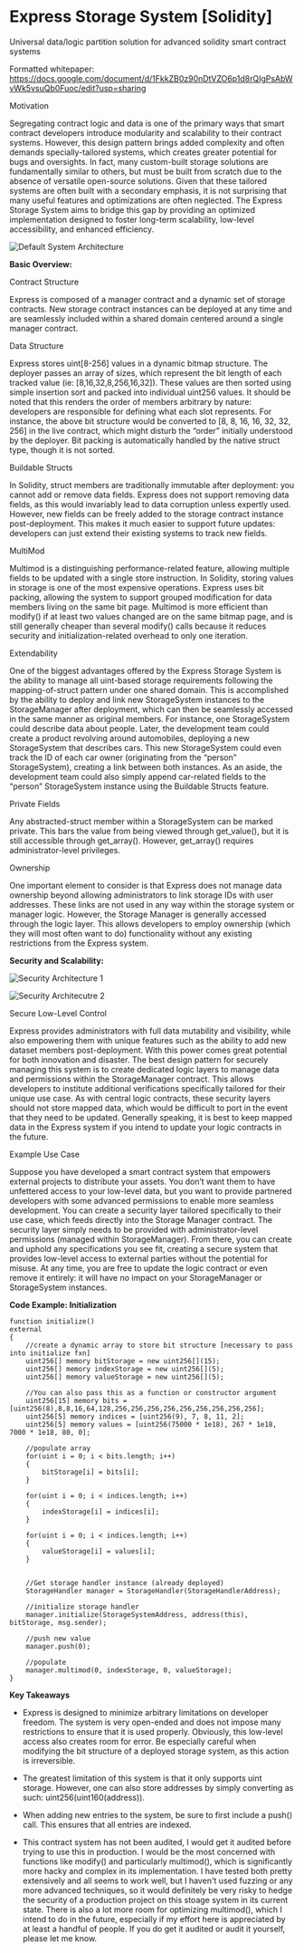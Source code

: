 # Express Storage System [Solidity]
Universal data/logic partition solution for advanced solidity smart contract systems

Formatted whitepaper: https://docs.google.com/document/d/1FkkZB0z90nDtVZO6p1d8rQIgPsAbWvWk5vsuQb0Fuoc/edit?usp=sharing

Motivation

Segregating contract logic and data is one of the primary ways that smart contract developers introduce modularity and scalability to their contract systems.  However, this design pattern brings added complexity and often demands specially-tailored systems, which creates greater potential for bugs and oversights.  In fact, many custom-built storage solutions are fundamentally similar to others, but must be built from scratch due to the absence of versatile open-source solutions.  Given that these tailored systems are often built with a secondary emphasis, it is not surprising that many useful features and optimizations are often neglected.  The Express Storage System aims to bridge this gap by providing an optimized implementation designed to foster long-term scalability, low-level accessibility, and enhanced efficiency.

![Default System Architecture](https://github.com/wisecameron/ExpressStorageSystem/blob/main/Images/Base%20System%20Architecture.png)

**Basic Overview:**

Contract Structure

Express is composed of a manager contract and a dynamic set of storage contracts.  New storage contract instances can be deployed at any time and are seamlessly included within a shared domain centered around a single manager contract.

Data Structure

Express stores uint[8-256] values in a dynamic bitmap structure.  The deployer passes an array of sizes, which represent the bit length of each tracked value (ie: [8,16,32,8,256,16,32]).   These values are then sorted using simple insertion sort and packed 
into individual uint256 values.  It should be noted that this renders the order of members arbitrary by nature: developers are responsible for defining what each slot represents.  For instance, the above bit structure would be converted to [8, 8, 16, 16, 32, 32, 256] in the live contract, which might disturb the “order” initially understood by the deployer.  Bit packing is automatically handled by the native struct type, though it is not sorted.  

Buildable Structs

In Solidity, struct members are traditionally immutable after deployment: you cannot add or remove data fields.  Express does not support removing data fields, as this would invariably lead to data corruption unless expertly used.  However, new fields can be freely added to the storage contract instance post-deployment.  This makes it much easier to support future updates: developers can just extend their existing systems to track new fields.

MultiMod

Multimod is a distinguishing performance-related feature, allowing multiple fields to be updated with a single store instruction.  In Solidity, storing values in storage is one of the most expensive operations. 
Express uses bit packing, allowing the system to support grouped modification for data members living on the same bit page.  Multimod is more efficient than modify() if at least two values changed are on the same bitmap page, and is still generally cheaper than several modify() calls because it reduces security and initialization-related overhead to only one iteration.  

Extendability

One of the biggest advantages offered by the Express Storage System is the ability to manage all uint-based storage requirements following the mapping-of-struct pattern under one shared domain.  This is accomplished by the ability to deploy and link new StorageSystem instances to the StorageManager after deployment, which can then be seamlessly accessed in the same manner as original members.  For instance, one StorageSystem could describe data about people.  Later, the development team could create a product revolving around automobiles, deploying a new StorageSystem that describes cars.  This new StorageSystem could even track the ID of each car owner (originating from the “person” StorageSystem), creating a link between both instances.  As an aside, the development team could also simply append car-related fields to the “person” StorageSystem instance using the Buildable Structs feature. 

Private Fields

Any abstracted-struct member within a StorageSystem can be marked private.  This bars the value from being viewed through get_value(), but it is still accessible through get_array().  However, get_array() requires administrator-level privileges.

Ownership

One important element to consider is that Express does not manage data ownership beyond allowing administrators to link storage IDs with user addresses.  These links are not used in any way within the storage system or manager logic.  However, the Storage Manager is generally accessed through the logic layer.  This allows developers to employ ownership (which they will most often want to do) functionality without any existing restrictions from the Express system.  

**Security and Scalability:**

![Security Architecture 1](https://github.com/wisecameron/ExpressStorageSystem/blob/main/Images/Security%20Architecture%20Case%201.png)

![Security Architecutre 2](https://github.com/wisecameron/ExpressStorageSystem/blob/main/Images/Security%20Architecture%20Case%202.png)

Secure Low-Level Control

Express provides administrators with full data mutability and visibility, while also empowering them with unique features such as the ability to add new dataset members post-deployment.  With this power comes great potential for both innovation and disaster.  The best design pattern for securely managing this system is to create dedicated logic layers to manage data and permissions within the StorageManager contract.  This allows developers to institute additional verifications specifically tailored for their unique use case.  As with central logic contracts, these security layers should not store mapped data, which would be difficult to port in the event that they need to be updated.  Generally speaking, it is best to keep mapped data in the Express system if you intend to update your logic contracts in the future.  

Example Use Case

Suppose you have developed a smart contract system that empowers external projects to distribute your assets.  You don’t want them to have unfettered access to your low-level data, but you want to provide partnered developers with some advanced permissions to enable more seamless development.  You can create a security layer tailored specifically to their use case, which feeds directly into the Storage Manager contract.  The security layer simply needs to be provided with administrator-level permissions (managed within StorageManager).  From there, you can create and uphold any specifications you see fit, creating a secure system that provides low-level access to external parties without the potential for misuse.  At any time, you are free to update the logic contract or even remove it entirely: it will have no impact on your StorageManager or StorageSystem instances.  

**Code Example: Initialization**

    function initialize()
    external
    {
        //create a dynamic array to store bit structure [necessary to pass into initialize fxn]
        uint256[] memory bitStorage = new uint256[](15);
        uint256[] memory indexStorage = new uint256[](5);
        uint256[] memory valueStorage = new uint256[](5);

        //You can also pass this as a function or constructor argument
		uint256[15] memory bits = [uint256(8),8,8,16,64,128,256,256,256,256,256,256,256,256,256];
        uint256[5] memory indices = [uint256(9), 7, 8, 11, 2];
        uint256[5] memory values = [uint256(75000 * 1e18), 267 * 1e18, 7000 * 1e18, 80, 0];

        //populate array
		for(uint i = 0; i < bits.length; i++)
		{
			bitStorage[i] = bits[i];
		}

        for(uint i = 0; i < indices.length; i++)
		{
			indexStorage[i] = indices[i];
		}

        for(uint i = 0; i < indices.length; i++)
		{
			valueStorage[i] = values[i];
		}


        //Get storage handler instance (already deployed)
		StorageHandler manager = StorageHandler(StorageHandlerAddress);

        //initialize storage handler
		manager.initialize(StorageSystemAddress, address(this), bitStorage, msg.sender);

        //push new value
		manager.push(0);

        //populate
        manager.multimod(0, indexStorage, 0, valueStorage);			
    }

**Key Takeaways**
* Express is designed to minimize arbitrary limitations on developer freedom.  The system is very open-ended and does not impose many restrictions to ensure that it is used properly.  Obviously, this low-level access also creates room for error.  Be especially careful when modifying the bit structure of a deployed storage system, as this action is irreversible.  

* The greatest limitation of this system is that it only supports uint storage.  However, one can also store addresses by simply converting as such: uint256(uint160(address)).

* When adding new entries to the system, be sure to first include a push() call.  This ensures that all entries are indexed.

* This contract system has not been audited, I would get it audited before trying to use this in production.  I would be the most concerned with functions like modify() and particularly multimod(), which is significantly more hacky and complex in its implementation.  I have tested both pretty extensively and all seems to work well, but I haven't used fuzzing or any more advanced techniques, so it would definitely be very risky to hedge the security of a production project on this stoage system in its current state.  There is also a lot more room for optimizing multimod(), which I intend to do in the future, especially if my effort here is appreciated by at least a handful of people.  If you do get it audited or audit it yourself, please let me know.  
